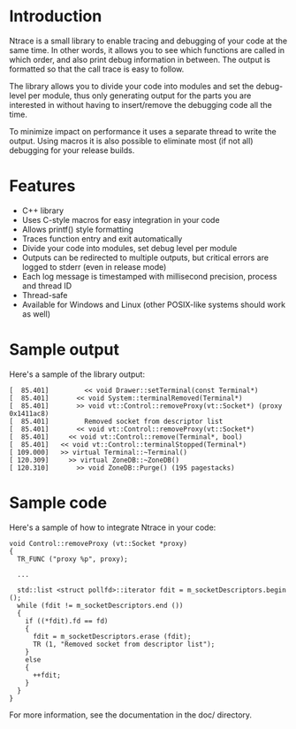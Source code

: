 # Introduction

Ntrace is a small library to enable tracing and debugging of your code at the
same time. In other words, it allows you to see which functions
are called in which order, and also print debug information in between.
The output is formatted so that the call trace is easy to follow.

The library allows you to divide your code into modules and set the
debug-level per module, thus only generating output for the parts you are
interested in without having to insert/remove the debugging code all the time.

To minimize impact on performance it uses a separate thread to write the
output. Using macros it is also possible to eliminate most (if not all) debugging
for your release builds.

# Features

* C++ library
* Uses C-style macros for easy integration in your code
* Allows printf() style formatting
* Traces function entry and exit automatically
* Divide your code into modules, set debug level per module
* Outputs can be redirected to multiple outputs, but critical errors are logged to stderr (even in release mode)
* Each log message is timestamped with millisecond precision, process and thread ID
* Thread-safe
* Available for Windows and Linux (other POSIX-like systems should work as well)

# Sample output

Here's a sample of the library output:

    [  85.401]         << void Drawer::setTerminal(const Terminal*)
    [  85.401]       << void System::terminalRemoved(Terminal*)
    [  85.401]       >> void vt::Control::removeProxy(vt::Socket*) (proxy 0x1411ac8)
    [  85.401]         Removed socket from descriptor list
    [  85.401]       << void vt::Control::removeProxy(vt::Socket*)
    [  85.401]     << void vt::Control::remove(Terminal*, bool)
    [  85.401]   << void vt::Control::terminalStopped(Terminal*)
    [ 109.000]   >> virtual Terminal::~Terminal()
    [ 120.309]     >> virtual ZoneDB::~ZoneDB()
    [ 120.310]       >> void ZoneDB::Purge() (195 pagestacks)

# Sample code

Here's a sample of how to integrate Ntrace in your code:

    void Control::removeProxy (vt::Socket *proxy)
    {
      TR_FUNC ("proxy %p", proxy);

      ...

      std::list <struct pollfd>::iterator fdit = m_socketDescriptors.begin ();
      while (fdit != m_socketDescriptors.end ())
      {
        if ((*fdit).fd == fd)
        {
          fdit = m_socketDescriptors.erase (fdit);
          TR (1, "Removed socket from descriptor list");
        }
        else
        {
          ++fdit;
        }
      }
    }

For more information, see the documentation in the doc/ directory.
